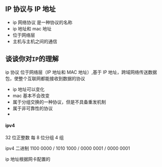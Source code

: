 ## IP 协议与 IP 地址

- ip 网络协议 是一种协议的名称
- ip 地址和 mac 地址
- 位于网络层
- 主机与主机之间的通信

## 谈谈你对`IP`的理解

ip 协议 位于网络层（IP 地址和 MAC 地址）,基于 IP 地址，跨域网络传送数据包，使整个互联网都能接收到数据的协议

- ip 地址可以变化
- mac 基本不会改变
- 属于分组交换的一种协议，但是不具备重发机制
- 属于非可靠性的协议
-

#### ipv4

32 位正整数 每 8 位分组 4 组

ipv4 二进制 1100 0000 / 1010 1000 / 0000 0001 / 0000 0001

ip 地址根据网卡配置的
